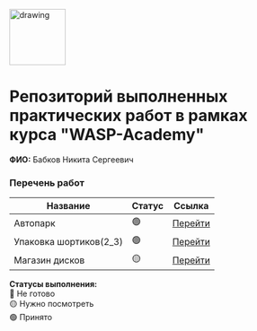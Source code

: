 <a href="https://wasp-academy.com"><img src="https://wasp-academy.com/Resources/wasp-logo.png" alt="drawing" width="100"/></a>

# Репозиторий выполненных практических работ в рамках курса "WASP-Academy"
**ФИО:** Бабков Никита Сергеевич
 
### Перечень работ

Название          | Статус | Ссылка
------------------|--------|--------
Автопарк          | 🟢    | <a href="https://github.com/Ezzh/WaspAkademyHomeWork/tree/master/ООП">Перейти</a>
Упаковка шортиков(2_3)         | 🟢   | <a href="https://github.com/Ezzh/WaspAkademyHomeWork/tree/master/2">Перейти</a>
Магазин дисков| 🟡  |<a href="https://github.com/Ezzh/WaspAkademyHomeWork/tree/master/ООП2">Перейти</a>

**Статусы выполнения:** <br>
🔴 Не готово <br>
🟡 Нужно посмотреть <br>
🟢 Принято <br>
